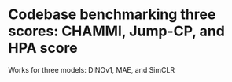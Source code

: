 # Codebase benchmarking three scores: CHAMMI, Jump-CP, and HPA score


Works for three models: DINOv1, MAE, and SimCLR
